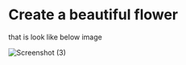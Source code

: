# Create a beautiful flower
that is look like below image

![Screenshot (3)](https://github.com/user-attachments/assets/135a0fe3-f36e-4b81-ac0f-9643a764555a)

